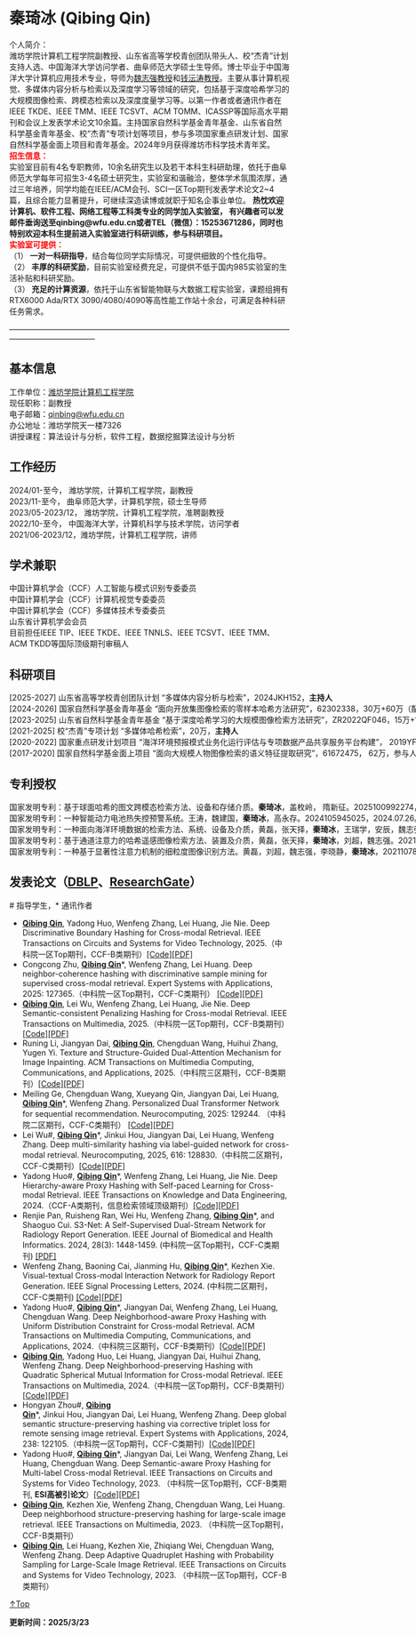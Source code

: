 <span id = "Top"> </span>
# 秦琦冰 (Qibing Qin)  
<p style="width:970px;">
    <img src="/personal-homepage/qin.JPG" align="right" width="180" hspace="5" vspace="5" />
    </p>
个人简介：<br>潍坊学院计算机工程学院副教授、山东省高等学校青创团队带头人、校“杰青”计划支持人选、中国海洋大学访问学者、曲阜师范大学硕士生导师。博士毕业于中国海洋大学计算机应用技术专业，导师为<a href="https://it.ouc.edu.cn/wzq/main.htm">魏志强教授</a>和<a href="https://person.zju.edu.cn/ytqian">钱沄涛教授</a>。主要从事计算机视觉、多媒体内容分析与检索以及深度学习等领域的研究，包括基于深度哈希学习的大规模图像检索、跨模态检索以及深度度量学习等。以第一作者或者通讯作者在IEEE TKDE、IEEE TMM、IEEE TCSVT、ACM TOMM、ICASSP等国际高水平期刊和会议上发表学术论文10余篇。主持国家自然科学基金青年基金、山东省自然科学基金青年基金、校“杰青”专项计划等项目，参与多项国家重点研发计划、国家自然科学基金面上项目和青年基金。2024年9月获得潍坊市科学技术青年奖。
<p style="color: red; margin: 0;"><strong>招生信息：</strong></p>
实验室目前有4名专职教师，10余名研究生以及若干本科生科研助理，依托于曲阜师范大学每年可招生3-4名硕士研究生，实验室和谐融洽，整体学术氛围浓厚，通过三年培养，同学均能在IEEE/ACM会刊、SCI一区Top期刊发表学术论文2~4篇，且综合能力显著提升，可继续深造读博或就职于知名企事业单位。
<strong>热忱欢迎计算机、软件工程、网络工程等工科类专业的同学加入实验室， 有兴趣者可以发邮件垂询送至qinbing@wfu.edu.cn或者TEL（微信）：15253671286，同时也特别欢迎本科生提前进入实验室进行科研训练，参与科研项目。</strong>
<p style="color: red; margin: 0;"><strong>实验室可提供：</strong></p>
（1）<strong> 一对一科研指导</strong>，结合每位同学实际情况，可提供细致的个性化指导。<br>
（2）<strong> 丰厚的科研奖励</strong>，目前实验室经费充足，可提供不低于国内985实验室的生活补贴和科研奖励。<br>
（3）<strong> 充足的计算资源</strong>，依托于山东省智能物联与大数据工程实验室，课题组拥有RTX6000 Ada/RTX 3090/4080/4090等高性能工作站十余台，可满足各种科研任务需求。  
  
———————————————————————————————————————————————   

## 基本信息
工作单位：[潍坊学院计算机工程学院](https://cs.wfu.edu.cn/)  
现任职称：副教授  
电子邮箱：qinbing@wfu.edu.cn  
办公地址：潍坊学院天一楼7326    
讲授课程：算法设计与分析，软件工程，数据挖掘算法设计与分析  

## 工作经历
2024/01-至今，   潍坊学院，计算机工程学院，副教授  
2023/11-至今，   曲阜师范大学，计算机学院，硕士生导师  
2023/05-2023/12，   潍坊学院，计算机工程学院，准聘副教授  
2022/10-至今，   中国海洋大学，计算机科学与技术学院，访问学者  
2021/06-2023/12，潍坊学院，计算机工程学院，讲师  


## 学术兼职
中国计算机学会（CCF）人工智能与模式识别专委委员  
中国计算机学会（CCF）计算机视觉专委委员  
中国计算机学会（CCF）多媒体技术专委委员  
山东省计算机学会会员  
目前担任IEEE TIP、IEEE TKDE、IEEE TNNLS、IEEE TCSVT、IEEE TMM、ACM TKDD等国际顶级期刊审稿人  

## 科研项目
<nobr>[2025-2027] 山东省高等学校青创团队计划 “多媒体内容分析与检索”，2024JKH152，<strong>主持人</strong>  </nobr>
<nobr>[2024-2026] 国家自然科学基金青年基金 “面向开放集图像检索的零样本哈希方法研究”，62302338，30万+60万（配套），<strong>主持人</strong>  </nobr>
<nobr>[2023-2025] 山东省自然科学基金青年基金 “基于深度哈希学习的大规模图像检索方法研究”，ZR2022QF046，15万+15万（配套），<strong>主持人</strong>   </nobr>
<nobr>[2021-2025] 校“杰青”专项计划 “多媒体哈希检索”，20万，<strong>主持人</strong>   </nobr>
<nobr>[2020-2022] 国家重点研发计划项目 “海洋环境预报模式业务化运行评估与专项数据产品共享服务平台构建”， 2019YFC1408400 ，1069万， 参与人  </nobr>
<nobr>[2017-2020] 国家自然科学基金面上项目 “面向大规模人物图像检索的语义特征提取研究”，61672475， 62万，参与人  </nobr>

## 专利授权
<nobr>国家发明专利：基于球面哈希的图文跨模态检索方法、设备和存储介质。<strong>秦琦冰</strong>，盖枚岭， 隋新征。2025100992274，2025.02.28。  </nobr>
<nobr>国家发明专利：一种智能动力电池热失控预警系统。王涛，魏建国，<strong>秦琦冰</strong>，高永存。2024105945025，2024.07.26。  </nobr>
<nobr>国家发明专利：一种面向海洋环境数据的检索方法、系统、设备及介质，黄磊，张天择，<strong>秦琦冰</strong>，王瑞学，安辰，魏志强。2021107865163，2024.03.05。 </nobr>
<nobr>国家发明专利：基于通道注意力的哈希遥感图像检索方法、装置及介质，黄磊，张天择，<strong>秦琦冰</strong>，刘超，魏志强。2021108719785，2023.11.28。  </nobr>
<nobr>国家发明专利：一种基于显著性注意力机制的细粒度图像识别方法。黄磊，刘超，魏志强，李晓静，<strong>秦琦冰</strong>，2021107865214，2023.10.10。  </nobr>


## 发表论文（<a href="https://dblp.org/pid/185/5154.html">DBLP</a>、<a href="https://www.researchgate.net/profile/Qin-Qibing-2">ResearchGate</a>）  
\# 指导学生，\* 通讯作者
* <strong><u>Qibing Qin</u></strong>, Yadong Huo, Wenfeng Zhang, Lei Huang, Jie Nie. Deep Discriminative Boundary Hashing for Cross-modal Retrieval. IEEE Transactions on Circuits and Systems for Video Technology, 2025.（中科院一区Top期刊，CCF-B类期刊）[[Code]](https://github.com/QinLab-WFU/DDBH)[[PDF]](https://ieeexplore.ieee.org/document/11003934)
*  Congcong Zhu, <strong><u>Qibing Qin</u></strong>*, Wenfeng Zhang, Lei Huang. Deep neighbor-coherence hashing with discriminative sample mining for supervised cross-modal retrieval. Expert Systems with Applications, 2025: 127365.（中科院一区Top期刊，CCF-C类期刊） [[Code]](https://github.com/QinLab-WFU/DNcH)[[PDF]](https://www.sciencedirect.com/science/article/pii/S095741742500987X)
* <strong><u>Qibing Qin</u></strong>, Lei Wu, Wenfeng Zhang, Lei Huang, Jie Nie. Deep Semantic-consistent Penalizing Hashing for Cross-modal Retrieval. IEEE Transactions on Multimedia, 2025.（中科院一区Top期刊，CCF-B类期刊）[[Code]](https://github.com/QinLab-WFU/DScPH)[[PDF]](https://ieeexplore.ieee.org/document/10855579)
* Runing Li, Jiangyan Dai, <strong><u>Qibing Qin</u></strong>, Chengduan Wang, Huihui Zhang, Yugen Yi. Texture and Structure-Guided Dual-Attention Mechanism for Image Inpainting. ACM Transactions on Multimedia Computing, Communications, and Applications, 2025.（中科院三区期刊，CCF-B类期刊）[[Code]](https://github.com/QinLab-WFU/TSGDAM)[[PDF]](https://dl.acm.org/doi/abs/10.1145/3715962)
* Meiling Ge, Chengduan Wang, Xueyang Qin, Jiangyan Dai, Lei Huang, <strong><u>Qibing Qin</u></strong>*, Wenfeng Zhang. Personalized Dual Transformer Network for sequential recommendation. Neurocomputing, 2025: 129244. （中科院二区期刊，CCF-C类期刊） [[Code]](https://github.com/QinLab-WFU/PDTN)[[PDF]](https://www.sciencedirect.com/science/article/pii/S0925231224020150)
* Lei Wu#, <strong><u>Qibing Qin</u></strong>*, Jinkui Hou, Jiangyan Dai, Lei Huang, Wenfeng Zhang. Deep multi-similarity hashing via label-guided network for cross-modal retrieval.  Neurocomputing, 2025, 616: 128830.（中科院二区期刊，CCF-C类期刊）[[Code]](https://github.com/QinLab-WFU/DMsH-LN)[[PDF]](https://www.sciencedirect.com/science/article/pii/S0925231224016011)
* Yadong Huo#, <strong><u>Qibing Qin</u></strong>*, Wenfeng Zhang, Lei Huang, Jie Nie. Deep Hierarchy-aware Proxy Hashing with Self-paced Learning for Cross-modal Retrieval.  IEEE Transactions on Knowledge and Data Engineering, 2024.（CCF-A类期刊，信息检索领域顶级期刊）[[Code]](https://github.com/QinLab-WFU/DHaPH)[[PDF]](https://ieeexplore.ieee.org/document/10530441)
* Renjie Pan, Ruisheng Ran, Wei Hu, Wenfeng Zhang, <strong><u>Qibing Qin</u></strong>*, and Shaoguo Cui. S3-Net: A Self-Supervised Dual-Stream Network for Radiology Report Generation. IEEE Journal of Biomedical and Health Informatics. 2024, 28(3): 1448-1459. (中科院一区Top期刊，CCF-C类期刊) [[PDF]](https://ieeexplore.ieee.org/document/10372071)
* Wenfeng Zhang, Baoning Cai, Jianming Hu, <strong><u>Qibing Qin</u></strong>*, Kezhen Xie. Visual-textual Cross-modal Interaction Network for Radiology Report Generation. IEEE Signal Processing Letters, 2024. (中科院二区期刊，CCF-C类期刊) [[Code]](https://github.com/QinLab-WFU/VCIN)[[PDF]](https://ieeexplore.ieee.org/document/10475386)
* Yadong Huo#, <strong><u>Qibing Qin</u></strong>*, Jiangyan Dai,  Wenfeng Zhang, Lei Huang, Chengduan Wang. Deep Neighborhood-aware Proxy Hashing with Uniform Distribution Constraint for Cross-modal Retrieval. ACM Transactions on Multimedia Computing, Communications, and Applications, 2024.（中科院三区期刊，CCF-B类期刊）[[Code]](https://github.com/QinLab-WFU/OUR-DNPH)[[PDF]](https://dl.acm.org/doi/10.1145/3643639)
* <strong><u>Qibing Qin</u></strong>, Yadong Huo, Lei Huang, Jiangyan Dai, Huihui Zhang, Wenfeng Zhang. Deep Neighborhood-preserving Hashing with Quadratic Spherical Mutual Information for Cross-modal Retrieval. IEEE Transactions on Multimedia, 2024.（中科院一区Top期刊，CCF-B类期刊）[[Code]](https://github.com/QinLab-WFU/DNpH)[[PDF]](https://ieeexplore.ieee.org/abstract/document/10379137)
* Hongyan Zhou#, <strong><u>Qibing Qin</u></strong>*, Jinkui Hou, Jiangyan Dai, Lei Huang, Wenfeng Zhang. Deep global semantic structure-preserving hashing via corrective triplet loss for remote sensing image retrieval. Expert Systems with Applications, 2024, 238: 122105.（中科院一区Top期刊，CCF-C类期刊）[[Code]](https://github.com/QinLab-WFU/DGSSH)[[PDF]](https://www.sciencedirect.com/science/article/abs/pii/S0957417423026076)
* Yadong Huo#, <strong><u>Qibing Qin</u></strong>*, Jiangyan Dai, Lei Wang, Wenfeng Zhang, Lei Huang, Chengduan Wang. Deep Semantic-aware Proxy Hashing for Multi-label Cross-modal Retrieval. IEEE Transactions on Circuits and Systems for Video Technology, 2023. （中科院一区Top期刊，CCF-B类期刊, <strong>ESI高被引论文</strong>）[[Code]](https://github.com/QinLab-WFU/DSPH)[[PDF]](https://ieeexplore.ieee.org/abstract/document/10149001/)
* <strong><u>Qibing Qin</u></strong>, Kezhen Xie, Wenfeng Zhang, Chengduan Wang, Lei Huang. Deep neighborhood structure-preserving hashing for large-scale image retrieval. IEEE Transactions on Multimedia, 2023. （中科院一区Top期刊，CCF-B类期刊） 
* <strong><u>Qibing Qin</u></strong>, Lei Huang, Kezhen Xie, Zhiqiang Wei, Chengduan Wang, Wenfeng Zhang. Deep Adaptive Quadruplet Hashing with Probability Sampling for Large-Scale Image Retrieval. IEEE Transactions on Circuits and Systems for Video Technology, 2023. （中科院一区Top期刊，CCF-B类期刊）


[↑Top](#Top)


**更新时间：2025/3/23**

